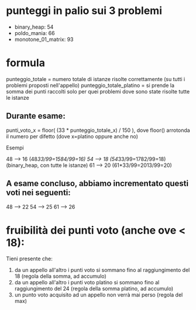 # punteggi in palio sui 3 problemi
 - binary_heap: 54
 - poldo_mania: 66
 - monotone_01_matrix:  93

# formula

punteggio_totale = numero totale di istanze risolte correttamente (su tutti i problemi proposti nell'appello)
punteggio_totale_platino = si prende la somma dei punti raccolti solo per quei problemi dove sono state risolte tutte le istanze

## Durante esame:
   punti_voto_x =  floor( (33 * punteggio_totale_x) / 150 ), dove floor() arrotonda il numero per difetto (dove x=platino oppure anche no)

Esempi

 48 --> 16 (48*33/99=1584/99=16) 
 54 --> 18 (54*33/99=1782/99=18)  (binary_heap, con tutte le istanze)
 61 --> 20 (61*33/99=2013/99=20)  


## A esame concluso, abbiamo incrementato questi voti nei seguenti:

 48 --> 22 
 54 --> 25
 61 --> 26  

# fruibilità dei punti voto (anche ove < 18):

Tieni presente che:
 1. da un appello all'altro i punti voto si sommano fino al raggiungimento del 18 (regola della somma, ad accumulo)
 2. da un appello all'altro i punti voto platino si sommano fino al raggiungimento del 24 (regola della somma platino, ad accumulo)
 3. un punto voto acquisito ad un appello non verrà mai perso (regola del max)
